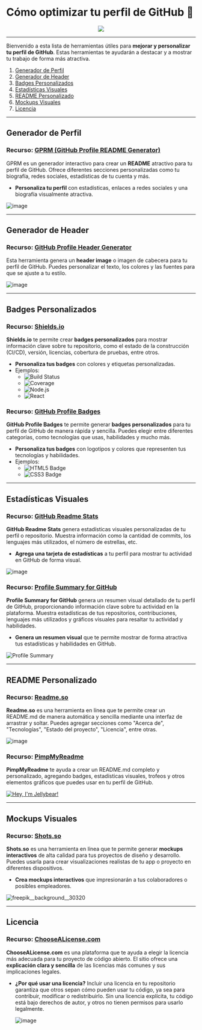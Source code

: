 # Cómo optimizar tu perfil de GitHub 🐙


<div align="center">
  <img src="https://github.com/user-attachments/assets/3183febd-b156-4ebe-9468-554a2daa8e5c" />
</div>


---

Bienvenido a esta lista de herramientas útiles para **mejorar y personalizar tu perfil de GitHub**. Estas herramientas te ayudarán a destacar y a mostrar tu trabajo de forma más atractiva.

1. [Generador de Perfil](#generador-de-perfil)
2. [Generador de Header](#generador-de-header)
3. [Badges Personalizados](#badges)
4. [Estadísticas Visuales](#estadísticas-visuales)
5. [README Personalizado](#readme)
6. [Mockups Visuales](#mockups)
7. [Licencia](#licencia)

---

## Generador de Perfil

### Recurso: [GPRM (GitHub Profile README Generator)](https://gprm.itsvg.in/)

GPRM es un generador interactivo para crear un **README** atractivo para tu perfil de GitHub. Ofrece diferentes secciones personalizadas como tu biografía, redes sociales, estadísticas de tu cuenta y más.

- **Personaliza tu perfil** con estadísticas, enlaces a redes sociales y una biografía visualmente atractiva.

![image](https://github.com/user-attachments/assets/40e14276-d2d5-4b31-b4e4-2f0fdab2560f)

---

## Generador de Header

### Recurso: [GitHub Profile Header Generator](https://rahuldkjain.github.io/gh-profile-readme-generator/)

Esta herramienta genera un **header image** o imagen de cabecera para tu perfil de GitHub. Puedes personalizar el texto, los colores y las fuentes para que se ajuste a tu estilo.

![image](https://github.com/user-attachments/assets/51447cbb-a567-4696-9cd5-62b325bd943a)

---

## Badges Personalizados

### Recurso: [Shields.io](https://shields.io/)

**Shields.io** te permite crear **badges personalizados** para mostrar información clave sobre tu repositorio, como el estado de la construcción (CI/CD), versión, licencias, cobertura de pruebas, entre otros.

- **Personaliza tus badges** con colores y etiquetas personalizadas.
- Ejemplos:
  - ![Build Status](https://img.shields.io/travis/com/usuario/repositorio)
  - ![Coverage](https://img.shields.io/coveralls/github/usuario/repositorio)
  - ![Node.js](https://img.shields.io/badge/Node.js-43853D?style=for-the-badge&logo=node.js&logoColor=white)
  - ![React](https://img.shields.io/badge/React-61DAFB?style=for-the-badge&logo=react&logoColor=black)
 

### Recurso: [GitHub Profile Badges](https://home.aveek.io/GitHub-Profile-Badges/)

**GitHub Profile Badges** te permite generar **badges personalizados** para tu perfil de GitHub de manera rápida y sencilla. 
Puedes elegir entre diferentes categorías, como tecnologías que usas, habilidades y mucho más.

- **Personaliza tus badges** con logotipos y colores que representen tus tecnologías y habilidades.
- Ejemplos:
  - ![HTML5 Badge](https://img.shields.io/badge/HTML5-E34F26.svg?style=for-the-badge&logo=HTML5&logoColor=white)
  - ![CSS3 Badge](https://img.shields.io/badge/CSS3-1572B6.svg?style=for-the-badge&logo=CSS3&logoColor=white)
---

## Estadísticas Visuales

### Recurso: [GitHub Readme Stats](https://github.com/anuraghazra/github-readme-stats)

**GitHub Readme Stats** genera estadísticas visuales personalizadas de tu perfil o repositorio. Muestra información como la cantidad de commits, los lenguajes más utilizados, el número de estrellas, etc.

- **Agrega una tarjeta de estadísticas** a tu perfil para mostrar tu actividad en GitHub de forma visual.

![image](https://github.com/user-attachments/assets/2ea011f6-5c0d-46dc-9fc6-ed8e4a91ec21)

### Recurso: [Profile Summary for GitHub](https://profile-summary-for-github.com/user/Almudena-Rendon)

**Profile Summary for GitHub** genera un resumen visual detallado de tu perfil de GitHub, proporcionando información clave sobre tu actividad en la plataforma. Muestra estadísticas de tus repositorios, contribuciones, lenguajes más utilizados y gráficos visuales para resaltar tu actividad y habilidades.

- **Genera un resumen visual** que te permite mostrar de forma atractiva tus estadísticas y habilidades en GitHub.

![Profile Summary](https://github.com/user-attachments/assets/d9cacd49-d6f5-4027-bbb8-066298321d7e)


---

## README Personalizado

### Recurso: [Readme.so](https://readme.so/es)

**Readme.so** es una herramienta en línea que te permite crear un README.md de manera automática y sencilla mediante una interfaz de arrastrar y soltar. Puedes agregar secciones como "Acerca de", "Tecnologías", "Estado del proyecto", "Licencia", entre otras.

![image](https://github.com/user-attachments/assets/edeb72bf-7300-4c48-88fe-473d1d029e5c)

### Recurso: [PimpMyReadme](https://pimp-my-readme-next.vercel.app/)

**PimpMyReadme** te ayuda a crear un README.md completo y personalizado, agregando badges, estadísticas visuales, trofeos y otros elementos gráficos que puedes usar en tu perfil de GitHub.

[![Hey, I'm Jellybear! ](https://pimp-my-readme-next.vercel.app/api/sliding-text?emojis=1f419&text=Hey%2C%20I%27m%20Jellybear%21%20)](https://pimp-my-readme-next.vercel.app)

---

## Mockups Visuales

### Recurso: [Shots.so](https://shots.so/)

**Shots.so** es una herramienta en línea que te permite generar **mockups interactivos** de alta calidad para tus proyectos de diseño y desarrollo. Puedes usarla para crear visualizaciones realistas de tu app o proyecto en diferentes dispositivos.

- **Crea mockups interactivos** que impresionarán a tus colaboradores o posibles empleadores.

![freepik__background__30320](https://github.com/user-attachments/assets/f6207856-e5b7-4f13-bf1b-88b455023bec)

---

## Licencia

### Recurso: [ChooseALicense.com](https://choosealicense.com/)

**ChooseALicense.com** es una plataforma que te ayuda a elegir la licencia más adecuada para tu proyecto de código abierto. El sitio ofrece una **explicación clara y sencilla** de las licencias más comunes y sus implicaciones legales.

- **¿Por qué usar una licencia?**
  Incluir una licencia en tu repositorio garantiza que otros sepan cómo pueden usar tu código, ya sea para contribuir, modificar o redistribuirlo. Sin una licencia explícita, tu código está bajo derechos de autor, y otros no tienen permisos para usarlo legalmente.

  ![image](https://github.com/user-attachments/assets/a84c3ca6-c6f1-4447-be24-c2f9a8d25c9f)


